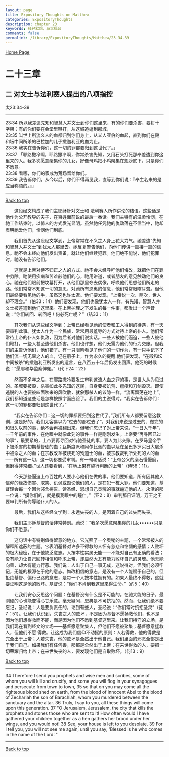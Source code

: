 ```yaml
---
layout: page
title: Expository Thoughts on Matthew
categories: ExpositoryThoughts
description: chapter 23
keywords: 释经默想，马太福音
comments: false
permalink: /library/ExpositoryThoughts/Matthew/23_34-39
---
```

[ Home Page ]({{site.baseurl}}/index) <br>

<a name="0"></a>
# 二十三章 

## 二 对文士与法利赛人提出的八项指控

太23:34-39

***

23:34 所以我差遣先知和智慧人并文士到你们这里来，有的你们要杀害，要钉十字架；有的你们要在会堂里鞭打，从这城追逼到那城，<br>
23:35 叫世上所流义人的血都归到你们身上，从义人亚伯的血起，直到你们在殿和坛中间所杀的巴拉加的儿子撒迦利亚的血为止。<br>
23:36 我实在告诉你们，这一切的罪都要归到这世代了。」<br>
23:37 「耶路撒冷啊，耶路撒冷啊，你常杀害先知，又用石头打死那奉差遣到你这里来的人。我多次愿意聚集你的儿女，好像母鸡把小鸡聚集在翅膀底下，只是你们不愿意。<br>
23:38 看哪，你们的家成为荒场留给你们。<br>
23:39 我告诉你们，从今以后，你们不得再见我，直等到你们说：『奉主名来的是应当称颂的。』」<br>

***

[Back to top](#0)

&emsp;&emsp;这段经文构成了我们主耶稣针对文士和 法利赛人所作讲论的结语。这些话是他作为公开教导的夫子，在百姓面前说的最后一番话。我们主特有的温柔怜悯，在祂工作结束时，以惊人的方式发光显明。虽然祂任凭祂的仇敌落在不信当中，祂却表明祂爱他们，怜悯他们到底。

&emsp;&emsp;我们首先从这段经文学到，上帝常常在不义之人身上花大力气。祂差遣“先知和智慧人并文士”到犹太人那里去。祂反复警告他们，向他们传讲一篇接一篇的信息。祂不会未经向他们发出责备，就让他们继续犯罪。他们绝不能说，他们犯罪时，祂没有告诉他们。

&emsp;&emsp;这就是上帝对待不归正之人的方式。祂不会未经呼吁他们悔改，就把他们在罪中剪除。祂使用疾病和苦难敲他们的心，祂用讲道，或者朋友的意见触动他们的良心。祂在他们眼前把坟墓打开，从他们那里夺去偶像，呼唤他们思想他们所走的路。他们常常不知这一切的意思，对祂所有恩惠的信息，他们常常眼瞎耳聋。但他们最终要看见祂的手，虽然这也许太迟。他们要发现，“上帝说一次、两次，世人却不理会。”（伯33：14）他们要发现，他们也像犹太人一样，有先知、智慧人并文士被差遣到他们这里来。在上帝护理之下发生的每一件事，都发出一个声音说：”你们转回、转回吧！何必死亡呢？”（结33：11）

&emsp;&emsp;其次我们从这些经文学到：上帝已经看见祂的使者和工人得到的待遇，有一天要审判此事。犹太人作为一个民族，常常用最羞辱的方式对待上帝的仆人。他们常常待上帝的仆人如仇敌，因为后者对他们说实话。一些人被他们逼迫，一些人被他们鞭打，一些人甚至遭他们杀害。他们也许想，他们无需为他们的行为交账。但我们的主告诉他们，他们错了。有一只眼睛看见了他们的一切作为，有一只手记下了他们流一切无辜之人的血，记在册子上，作为永久的提醒.他们要发现，“在殿和坛中间被杀”的撒迦利亚所发出的遗言，在八百五十年后仍发出回声。他死的时候说：“愿耶和华监察伸冤。”（代下24：22）

&emsp;&emsp;然而不多年之后，在耶路撒冷要发生审判这流人血之罪的事，是世人从为见过的。圣城要被毁，杀害如此多先知的这民，自身要被饥荒、瘟疫和刀剑毁灭。即使逃脱的人也要被四面吹来的风吹散，就象那杀人的该隐一样，“流离飘荡在地上”。我们都知道这些话是怎样按照字面应验了。我们的主说得对。“我实在告诉你们：这一切的罪都要归到这世代了。”

&emsp;&emsp;“我实在告诉你们：这一切的罪都要归到这世代了。”我们所有人都要留意这教训，这是好的。我们太容易以为“过去的都过去了”，对我们来说是过去的、做完的和很久以前的事，绝不会再被翻出来。但我们忘记了对上帝来说，“一日入千年”，一千年前的事件，在他眼中就像此刻的事件一样是刚刚发生。上帝要“再寻回已过的事”，最要紧的，上帝要再寻回对待祂圣徒的事，要人为此交账。在罗马皇帝手下被杀害的初期基督徒的血；瓦斯度派和阿尔比派的血以及在圣巴多罗买日大屠杀中被杀之人的血；在宗教改革被烧死的殉道士的血，被宗教裁判所处死的人的血—--所有这一切，这一切都要受审判。有一句老话说：”上帝公义的磨石慢慢磨，但磨得非常细。”世人还要看到，“在地上果有施行判断的上帝”（诗58：11）。

&emsp;&emsp;今天那些逼迫上帝百姓的人要小心他们在做的事。他们要知道，所有因其他人信仰的缘故伤害、取笑、讥讽或毁谤他们的人，是在犯一桩大罪。他们要知道，基督理会每一个因为邻舍祷告、读圣经、思想自己灵魂的事就逼迫他的人。永活的那一位说：“摸你们的，就是摸我眼中的瞳仁。”（亚2：8）审判那日证明，万王之王要审判所有侮辱祂仆人的人。

&emsp;&emsp;最后，我们从这些经文学到：永远失丧的人，是因着自己的过失而失丧。

&emsp;&emsp;我们主耶稣基督的话非常特别。祂说：“我多次愿意聚集你的儿女••••••只是你们不愿意。”

&emsp;&emsp;这句话中有特别值得留意的地方。它光照了一个奥秘的主题，一个常常被人的解释所遮蔽的主题。它表明基督对许多不得救的人怀有慈悲和怜悯的感情；人败坏的极大秘密，在于他缺乏意志。人按本性实属无能——不能对自己有正确的看法；没有能力让自己回转相信和呼求上帝，却显然大友有能力败坏自己的灵魂。他无能向善，却大有能力行恶。我们说：人出于自己一事无成，这说得对，但我们必须牢记，无能的根源在于他的意志。悔改相信的意志，是没有一个人能赋予自己的，但拒绝基督、偏行己路的意志，是每一个人按本性拥有的。如果人最终不得救，这就要证明这是他的败坏。基督说：“你们不肯到我这里来得生命。”（约5：40）

&emsp;&emsp;让我们安心反思这个问题：在基督没有什么是不可能的。在祂大能的日子，最刚硬的心也能变得心甘乐意。毫无疑问，恩典是不可抗拒的。然而，让我们绝不要忘记，圣经说：人是要负责任的，论到有些人，圣经说：“你们常时抗拒圣灵”（徒7：51）。让我们认识到，失丧之人的败坏，不是因为基督不愿拯救他们，也不是因为他们想得救而不能，而是因为他们不愿到基督这里来。让我们持守的立场，是我们现在看到经文的立场——基督愿意聚集人，但他们不愿被聚集；基督愿意拯救人，但他们不愿 得救。让这成为我们信仰不动摇的原则：人若得救，他的得救是完全出于上帝；人若失丧，他的败坏是全然出于他自己。我们里面的邪恶全部是出于我们自己。如果我们有任何善，那都是全然出于上帝；在来世得救的人，要把一切荣耀归给上帝；在来世失丧的人，要发现他们是自取败坏。（何13：9）

[Back to top](#0)

***

34 Therefore I send you prophets and wise men and scribes, some of whom you will kill and crucify, and some you will flog in your synagogues and persecute from town to town, 35 so that on you may come all the righteous blood shed on earth, from the blood of innocent Abel to the blood of Zechariah the son of Barachiah, whom you murdered between the sanctuary and the altar. 36 Truly, I say to you, all these things will come upon this generation. 37 "O Jerusalem, Jerusalem, the city that kills the prophets and stones those who are sent to it! How often would I have gathered your children together as a hen gathers her brood under her wings, and you would not! 38 See, your house is left to you desolate. 39 For I tell you, you will not see me again, until you say, 'Blessed is he who comes in the name of the Lord.'"

***

[Back to top](#0)
